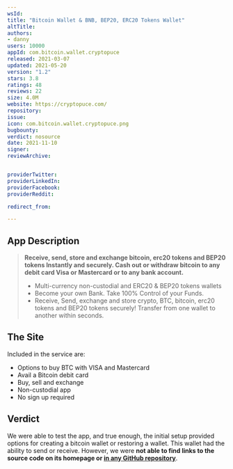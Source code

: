 ```yaml
---
wsId: 
title: "Bitcoin Wallet & BNB, BEP20, ERC20 Tokens Wallet"
altTitle: 
authors:
- danny
users: 10000
appId: com.bitcoin.wallet.cryptopuce
released: 2021-03-07
updated: 2021-05-20
version: "1.2"
stars: 3.8
ratings: 48
reviews: 22
size: 4.0M
website: https://cryptopuce.com/
repository: 
issue: 
icon: com.bitcoin.wallet.cryptopuce.png
bugbounty: 
verdict: nosource
date: 2021-11-10
signer: 
reviewArchive:


providerTwitter: 
providerLinkedIn: 
providerFacebook: 
providerReddit: 

redirect_from:

---
```



## App Description

> **Receive, send, store and exchange bitcoin, erc20 tokens and BEP20 tokens Instantly and securely. Cash out or withdraw bitcoin to any debit card Visa or Mastercard or to any bank account.**
>
> - Multi-currency non-custodial and ERC20 & BEP20 tokens wallets
> - Become your own Bank. Take 100% Control of your Funds.
> - Receive, Send, exchange and store crypto, BTC, bitcoin, erc20 tokens and BEP20 tokens securely!​ Transfer from one wallet to another within seconds.

## The Site

Included in the service are:

- Options to buy BTC with VISA and Mastercard
- Avail a Bitcoin debit card
- Buy, sell and exchange
- Non-custodial app
- No sign up required

## Verdict

We were able to test the app, and true enough, the initial setup provided options for creating a bitcoin wallet or restoring a wallet. This wallet had the ability to send or receive. However, we were **not able to find links to the source code on its homepage or [in any GitHub repository](https://github.com/search?q=com.bitcoin.wallet.cryptopuce&type=code)**. 
